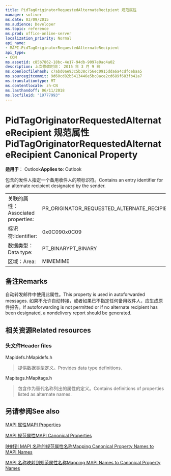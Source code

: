 ```yaml
---
title: PidTagOriginatorRequestedAlternateRecipient 规范属性
manager: soliver
ms.date: 03/09/2015
ms.audience: Developer
ms.topic: reference
ms.prod: office-online-server
localization_priority: Normal
api_name:
- MAPI.PidTagOriginatorRequestedAlternateRecipient
api_type:
- COM
ms.assetid: c85b7862-18bc-4e17-94db-9097e0ac4a02
description: 上次修改时间： 2015 年 3 月 9 日
ms.openlocfilehash: c7abd0ae93c5b38c756ec0915dda6a4cdfcebaa5
ms.sourcegitcommit: 9d60cd82b5413446e5bc8ace2cd689f683fb41a7
ms.translationtype: MT
ms.contentlocale: zh-CN
ms.lasthandoff: 06/11/2018
ms.locfileid: "19777993"
---
```

# <a name="pidtagoriginatorrequestedalternaterecipient-canonical-property"></a><span data-ttu-id="fd2d9-103">PidTagOriginatorRequestedAlternateRecipient 规范属性</span><span class="sxs-lookup"><span data-stu-id="fd2d9-103">PidTagOriginatorRequestedAlternateRecipient Canonical Property</span></span>

  
  
<span data-ttu-id="fd2d9-104">**适用于**： Outlook</span><span class="sxs-lookup"><span data-stu-id="fd2d9-104">**Applies to**: Outlook</span></span> 
  
<span data-ttu-id="fd2d9-105">包含的发件人指定一个备用收件人的项标识符。</span><span class="sxs-lookup"><span data-stu-id="fd2d9-105">Contains an entry identifier for an alternate recipient designated by the sender.</span></span>
  
|||
|:-----|:-----|
|<span data-ttu-id="fd2d9-106">关联的属性：</span><span class="sxs-lookup"><span data-stu-id="fd2d9-106">Associated properties:</span></span>  <br/> |<span data-ttu-id="fd2d9-107">PR_ORIGINATOR_REQUESTED_ALTERNATE_RECIPIENT</span><span class="sxs-lookup"><span data-stu-id="fd2d9-107">PR_ORIGINATOR_REQUESTED_ALTERNATE_RECIPIENT</span></span>  <br/> |
|<span data-ttu-id="fd2d9-108">标识符:</span><span class="sxs-lookup"><span data-stu-id="fd2d9-108">Identifier:</span></span>  <br/> |<span data-ttu-id="fd2d9-109">0x0C09</span><span class="sxs-lookup"><span data-stu-id="fd2d9-109">0x0C09</span></span>  <br/> |
|<span data-ttu-id="fd2d9-110">数据类型：</span><span class="sxs-lookup"><span data-stu-id="fd2d9-110">Data type:</span></span>  <br/> |<span data-ttu-id="fd2d9-111">PT_BINARY</span><span class="sxs-lookup"><span data-stu-id="fd2d9-111">PT_BINARY</span></span>  <br/> |
|<span data-ttu-id="fd2d9-112">区域：</span><span class="sxs-lookup"><span data-stu-id="fd2d9-112">Area:</span></span>  <br/> |<span data-ttu-id="fd2d9-113">MIME</span><span class="sxs-lookup"><span data-stu-id="fd2d9-113">MIME</span></span>  <br/> |
   
## <a name="remarks"></a><span data-ttu-id="fd2d9-114">备注</span><span class="sxs-lookup"><span data-stu-id="fd2d9-114">Remarks</span></span>

<span data-ttu-id="fd2d9-115">自动转发邮件中使用此属性。</span><span class="sxs-lookup"><span data-stu-id="fd2d9-115">This property is used in autoforwarded messages.</span></span> <span data-ttu-id="fd2d9-116">如果不允许自动转接，或者如果已不指定任何备用收件人，应生成原件报告。</span><span class="sxs-lookup"><span data-stu-id="fd2d9-116">If autoforwarding is not permitted or if no alternate recipient has been designated, a nondelivery report should be generated.</span></span>
  
## <a name="related-resources"></a><span data-ttu-id="fd2d9-117">相关资源</span><span class="sxs-lookup"><span data-stu-id="fd2d9-117">Related resources</span></span>

### <a name="header-files"></a><span data-ttu-id="fd2d9-118">头文件</span><span class="sxs-lookup"><span data-stu-id="fd2d9-118">Header files</span></span>

<span data-ttu-id="fd2d9-119">Mapidefs.h</span><span class="sxs-lookup"><span data-stu-id="fd2d9-119">Mapidefs.h</span></span>
  
> <span data-ttu-id="fd2d9-120">提供数据类型定义。</span><span class="sxs-lookup"><span data-stu-id="fd2d9-120">Provides data type definitions.</span></span>
    
<span data-ttu-id="fd2d9-121">Mapitags.h</span><span class="sxs-lookup"><span data-stu-id="fd2d9-121">Mapitags.h</span></span>
  
> <span data-ttu-id="fd2d9-122">包含作为替代名称列出的属性的定义。</span><span class="sxs-lookup"><span data-stu-id="fd2d9-122">Contains definitions of properties listed as alternate names.</span></span>
    
## <a name="see-also"></a><span data-ttu-id="fd2d9-123">另请参阅</span><span class="sxs-lookup"><span data-stu-id="fd2d9-123">See also</span></span>



[<span data-ttu-id="fd2d9-124">MAPI 属性</span><span class="sxs-lookup"><span data-stu-id="fd2d9-124">MAPI Properties</span></span>](mapi-properties.md)
  
[<span data-ttu-id="fd2d9-125">MAPI 规范属性</span><span class="sxs-lookup"><span data-stu-id="fd2d9-125">MAPI Canonical Properties</span></span>](mapi-canonical-properties.md)
  
[<span data-ttu-id="fd2d9-126">映射到 MAPI 名称的规范属性名称</span><span class="sxs-lookup"><span data-stu-id="fd2d9-126">Mapping Canonical Property Names to MAPI Names</span></span>](mapping-canonical-property-names-to-mapi-names.md)
  
[<span data-ttu-id="fd2d9-127">MAPI 名称映射到规范属性名称</span><span class="sxs-lookup"><span data-stu-id="fd2d9-127">Mapping MAPI Names to Canonical Property Names</span></span>](mapping-mapi-names-to-canonical-property-names.md)

